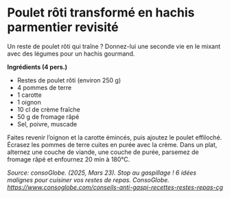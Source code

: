 # Poulet rôti transformé en hachis parmentier revisité

Un reste de poulet rôti qui traîne ? Donnez-lui une seconde vie en le mixant avec des légumes pour un hachis gourmand.

**Ingrédients (4 pers.)**

-   Restes de poulet rôti (environ 250 g)
-   4 pommes de terre
-   1 carotte
-   1 oignon
-   10 cl de crème fraîche
-   50 g de fromage râpé
-   Sel, poivre, muscade

Faites revenir l’oignon et la carotte émincés, puis ajoutez le poulet effiloché. Écrasez les pommes de terre cuites en purée avec la crème. Dans un plat, alternez une couche de viande, une couche de purée, parsemez de fromage râpé et enfournez 20 min à 180°C.



<i>Source: consoGlobe. (2025, Mars 23). Stop au gaspillage ! 6 idées malignes pour cuisiner vos restes de repas. ConsoGlobe. https://www.consoglobe.com/conseils-anti-gaspi-recettes-restes-repas-cg </i>